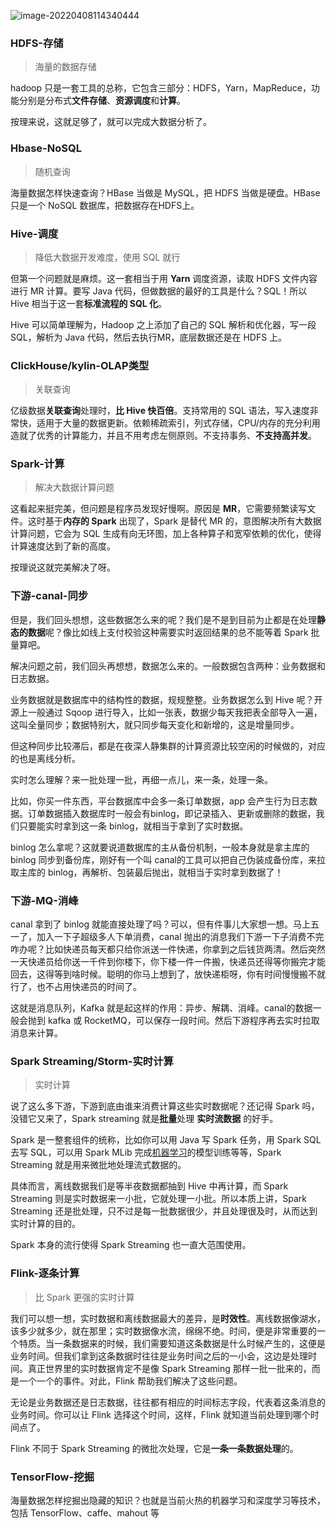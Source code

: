 ![image-20220408114340444](https://img-note.langyastudio.com/202204081143525.png?x-oss-process=style/watermark)



### HDFS-存储

> 海量的数据存储

hadoop 只是一套工具的总称，它包含三部分：HDFS，Yarn，MapReduce，功能分别是分布式**文件存储**、**资源调度**和**计算**。

按理来说，这就足够了，就可以完成大数据分析了。



### Hbase-NoSQL

> 随机查询

海量数据怎样快速查询？HBase 当做是 MySQL，把 HDFS 当做是硬盘。HBase 只是一个 NoSQL 数据库，把数据存在HDFS上。



### Hive-调度

> 降低大数据开发难度，使用 SQL 就行

但第一个问题就是麻烦。这一套相当于用 **Yarn** 调度资源，读取 HDFS 文件内容进行 MR 计算。要写 Java 代码，但做数据的最好的工具是什么？SQL！所以 Hive 相当于这一套**标准流程的 SQL 化**。

Hive 可以简单理解为，Hadoop 之上添加了自己的 SQL 解析和优化器，写一段 SQL，解析为 Java 代码，然后去执行MR，底层数据还是在 HDFS 上。



### ClickHouse/kylin-OLAP类型

> 关联查询

亿级数据**关联查询**处理时，**比 Hive 快百倍**。支持常用的 SQL 语法，写入速度非常快，适用于大量的数据更新。依赖稀疏索引，列式存储，CPU/内存的充分利用造就了优秀的计算能力，并且不用考虑左侧原则。不支持事务、**不支持高并发**。



### Spark-计算

> 解决大数据计算问题

这看起来挺完美，但问题是程序员发现好慢啊。原因是 **MR**，它需要频繁读写文件。这时基于**内存的 Spark** 出现了，Spark 是替代 MR 的，意图解决所有大数据计算问题，它会为 SQL 生成有向无环图，加上各种算子和宽窄依赖的优化，使得计算速度达到了新的高度。

按理说这就完美解决了呀。



### 下游-canal-同步

但是，我们回头想想，这些数据怎么来的呢？我们是不是到目前为止都是在处理**静态的数据**呢？像比如线上支付校验这种需要实时返回结果的总不能等着 Spark 批量算吧。

解决问题之前，我们回头再想想，数据怎么来的。一般数据包含两种：业务数据和日志数据。

业务数据就是数据库中的结构性的数据，规规整整。业务数据怎么到 Hive 呢？开源上一般通过 Sqoop 进行导入，比如一张表，数据少每天我把表全部导入一遍，这叫全量同步；数据特别大，就只同步每天变化和新增的，这是增量同步。

但这种同步比较滞后，都是在夜深人静集群的计算资源比较空闲的时候做的，对应的也是离线分析。

实时怎么理解？来一批处理一批，再细一点儿，来一条，处理一条。

比如，你买一件东西，平台数据库中会多一条订单数据，app 会产生行为日志数据。订单数据插入数据库时一般会有binlog，即记录插入、更新或删除的数据，我们只要能实时拿到这一条 binlog，就相当于拿到了实时数据。

binlog 怎么拿呢？这就要说道数据库的主从备份机制，一般本身就是拿主库的 binlog 同步到备份库，刚好有一个叫 canal的工具可以把自己伪装成备份库，来拉取主库的 binlog，再解析、包装最后抛出，就相当于实时拿到数据了！



### 下游-MQ-消峰

canal 拿到了 binlog 就能直接处理了吗？可以，但有件事儿大家想一想。马上五一了，加入一下子超级多人下单消费，canal 抛出的消息我们下游一下子消费不完咋办呢？比如快递员每天都只给你派送一件快递，你拿到之后钱货两清。然后突然一天快递员给你送一千件到你楼下，你下楼一件一件搬，快递员还得等你搬完才能回去，这得等到啥时候。聪明的你马上想到了，放快递柜呀，你有时间慢慢搬不就行了，也不占用快递员的时间了。

这就是消息队列，Kafka 就是起这样的作用：异步、解耦、消峰。canal的数据一般会抛到 kafka 或 RocketMQ，可以保存一段时间。然后下游程序再去实时拉取消息来计算。



### Spark Streaming/Storm-实时计算

> 实时计算

说了这么多下游，下游到底由谁来消费计算这些实时数据呢？还记得 Spark 吗，没错它又来了，Spark streaming 就是**批量**处理 **实时流数据** 的好手。

Spark 是一整套组件的统称，比如你可以用 Java 写 Spark 任务，用 Spark SQL 去写 SQL，可以用 Spark MLib 完成[机器学习](https://www.zhihu.com/search?q=机器学习&search_source=Entity&hybrid_search_source=Entity&hybrid_search_extra={"sourceType"%3A"answer"%2C"sourceId"%3A1862026844})的模型训练等等，Spark Streaming 就是用来微批地处理流式数据的。

具体而言，离线数据我们是等半夜数据都抽到 Hive 中再计算，而 Spark Streaming 则是实时数据来一小批，它就处理一小批。所以本质上讲，Spark Streaming 还是批处理，只不过是每一批数据很少，并且处理很及时，从而达到实时计算的目的。

Spark 本身的流行使得 Spark Streaming 也一直大范围使用。



### Flink-逐条计算

> 比 Spark 更强的实时计算

我们可以想一想，实时数据和离线数据最大的差异，是**时效性**。离线数据像湖水，该多少就多少，就在那里；实时数据像水流，绵绵不绝。时间，便是非常重要的一个特质。当一条数据来的时候，我们需要知道这条数据是什么时候产生的，这便是业务时间。但我们拿到这条数据时往往是业务时间之后的一小会，这边是处理时间。真正世界里的实时数据肯定不是像 Spark Streaming 那样一批一批来的，而是一个一个的事件。对此，Flink 帮助我们解决了这些问题。

无论是业务数据还是日志数据，往往都有相应的时间标志字段，代表着这条消息的业务时间。你可以让 Flink 选择这个时间，这样，Flink 就知道当前处理到哪个时间点了。

Flink 不同于 Spark Streaming 的微批次处理，它是**一条一条数据处理**的。



### TensorFlow-挖掘

海量数据怎样挖掘出隐藏的知识？也就是当前火热的机器学习和深度学习等技术，包括 TensorFlow、caffe、mahout 等